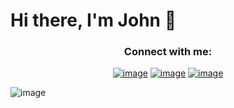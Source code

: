 
  # Hi there, I'm John 👋
  
<h3 align="center">Connect with me:</h3>
<div align="center">

[![image](https://img.shields.io/badge/LinkedIn-0077B5?style=for-the-badge&logo=linkedin&logoColor=white)](https://www.linkedin.com/in/john-darrin/)
[![image](https://img.shields.io/badge/Twitter-1DA1F2?style=for-the-badge&logo=twitter&logoColor=white)](https://twitter.com/_JohnMichael_D)
[![image](https://img.shields.io/badge/Gmail-D14836?style=for-the-badge&logo=gmail&logoColor=white)](mailto:john.darrin1@gmail.com)
  
</div>


![image](https://www.codewars.com/users/GonzoJMD/badges/small)
